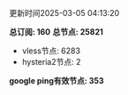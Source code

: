 更新时间2025-03-05 04:13:20

**总订阅: 160**
**总节点: 25821**
- vless节点: 6283
- hysteria2节点: 2

**google ping有效节点: 353**
